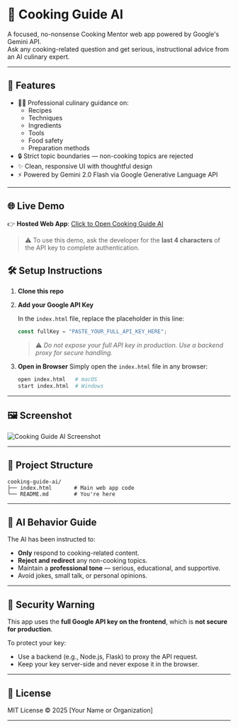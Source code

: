 
# 🍳 Cooking Guide AI

A focused, no-nonsense Cooking Mentor web app powered by Google's Gemini API.  
Ask any cooking-related question and get serious, instructional advice from an AI culinary expert.

---

## 🚀 Features

- 🧑‍🍳 Professional culinary guidance on:
  - Recipes
  - Techniques
  - Ingredients
  - Tools
  - Food safety
  - Preparation methods
- 🔒 Strict topic boundaries — non-cooking topics are rejected
- ✨ Clean, responsive UI with thoughtful design
- ⚡ Powered by Gemini 2.0 Flash via Google Generative Language API

---
## 🌐 Live Demo

👉 **Hosted Web App**: [Click to Open Cooking Guide AI](https://cook-something.netlify.app/)

> ⚠️ To use this demo, ask the developer for the **last 4 characters** of the API key to complete authentication.

## 🛠️ Setup Instructions

1. **Clone this repo**

2. **Add your Google API Key**

   In the `index.html` file, replace the placeholder in this line:

   ```js
   const fullKey = "PASTE_YOUR_FULL_API_KEY_HERE";
   ```

   > ⚠️ _Do not expose your full API key in production. Use a backend proxy for secure handling._

3. **Open in Browser**
   Simply open the `index.html` file in any browser:
   ```bash
   open index.html   # macOS
   start index.html  # Windows
   ```

---

## 🖼️ Screenshot

![Cooking Guide AI Screenshot](<img width="939" height="855" alt="image" src="https://github.com/user-attachments/assets/6f015027-c8d1-406d-a0c0-9a3e48e88d50" />
)

---

## 📁 Project Structure

```
cooking-guide-ai/
├── index.html       # Main web app code
└── README.md        # You're here
```

---

## 🧠 AI Behavior Guide

The AI has been instructed to:

- **Only** respond to cooking-related content.
- **Reject and redirect** any non-cooking topics.
- Maintain a **professional tone** — serious, educational, and supportive.
- Avoid jokes, small talk, or personal opinions.

---

## 🔐 Security Warning

This app uses the **full Google API key on the frontend**, which is **not secure for production**.

To protect your key:
- Use a backend (e.g., Node.js, Flask) to proxy the API request.
- Keep your key server-side and never expose it in the browser.

---

## 📜 License

MIT License © 2025 [Your Name or Organization]

---

